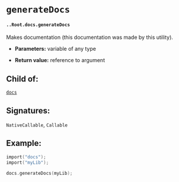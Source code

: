 # `generateDocs`

#### `..Root.docs.generateDocs`

Makes documentation (this documentation was made by this utility).

* **Parameters:** variable of any type

* **Return value:** reference to argument

## Child of:

[`docs`](docs..Root.docs.md)

## Signatures:

`NativeCallable`, `Callable`

## Example:

```c
import("docs");
import("myLib");

docs.generateDocs(myLib);
```